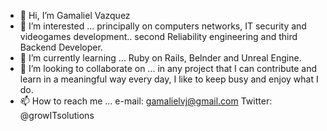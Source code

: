 - 👋 Hi, I’m Gamaliel Vazquez
- 👀 I’m interested ... principally on computers networks, IT security and videogames development.. second Reliability engineering and third Backend Developer.
- 🌱 I’m currently learning ... Ruby on Rails, Belnder and Unreal Engine. 
- 💞️ I’m looking to collaborate on ... in any project that I can contribute and learn in a meaningful way every day, I like to keep busy and enjoy what I do.
- 📫 How to reach me ... e-mail: gamalielvj@gmail.com   Twitter: @growITsolutions

<!---
gamalielvj/gamalielvj is a ✨ special ✨ repository because its `README.md` (this file) appears on your GitHub profile.
You can click the Preview link to take a look at your changes.
--->
